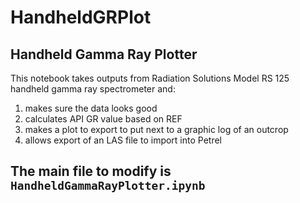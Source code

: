 # HandheldGRPlot
## Handheld Gamma Ray Plotter

This notebook takes outputs from Radiation Solutions Model RS 125 handheld gamma ray spectrometer and:
1. makes sure the data looks good
1. calculates API GR value based on REF
1. makes a plot to export to put next to a graphic log of an outcrop
1. allows export of an LAS file to import into Petrel

## The main file to modify is `HandheldGammaRayPlotter.ipynb`

